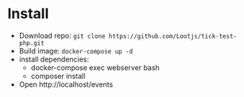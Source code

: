 # Install
- Download repo: `git clone https://github.com/Lootjs/tick-test-php.git`
- Build image: `docker-compose up -d`
- install dependencies: 
   - docker-compose exec webserver bash
   - composer install
- Open http://localhost/events   
